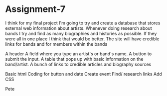 # Assignment-7
I think for my final project I'm going to try and create a database that stores external web information about artists. Whenever doing research about bands I try and find as many biographies and histories as possible. If they were all in one place I think that would be better. 
The site will have credible links for bands and for members within the bands 

A header 
A field where you type an artist's or band's name. 
A button to submit the input. 
A table that pops up with basic information on the band/artist. 
A bunch of links to credible articles and biography sources 


Basic html 
Coding for button and date 
Create event 
Find/ research links 
Add CSS 

Pete 
